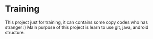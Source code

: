 # Training
This project just for training, it can contains some copy codes who has stranger :)
Main purpose of this project is learn to use git, java, android structure.
